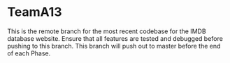 # TeamA13

This is the remote branch for the most recent codebase for the IMDB database website. Ensure that all features are tested and debugged before pushing to this branch. This branch will push out to master before the end of each Phase.
